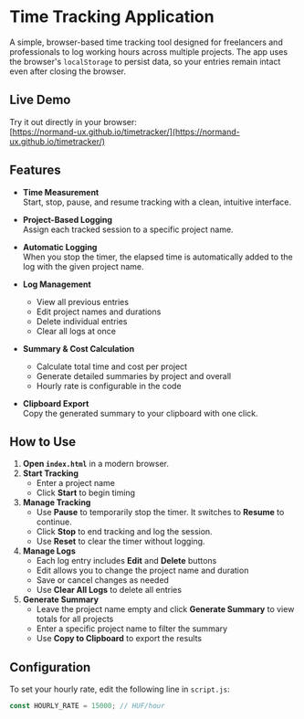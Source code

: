 # Time Tracking Application 

A simple, browser-based time tracking tool designed for freelancers and professionals to log working hours across multiple projects. The app uses the browser's `localStorage` to persist data, so your entries remain intact even after closing the browser.

## Live Demo

Try it out directly in your browser:  
[https://normand-ux.github.io/timetracker/](https://normand-ux.github.io/timetracker/)

## Features

- **Time Measurement**  
  Start, stop, pause, and resume tracking with a clean, intuitive interface.

- **Project-Based Logging**  
  Assign each tracked session to a specific project name.

- **Automatic Logging**  
  When you stop the timer, the elapsed time is automatically added to the log with the given project name.

- **Log Management**  
  - View all previous entries  
  - Edit project names and durations  
  - Delete individual entries  
  - Clear all logs at once

- **Summary & Cost Calculation**  
  - Calculate total time and cost per project  
  - Generate detailed summaries by project and overall  
  - Hourly rate is configurable in the code

- **Clipboard Export**  
  Copy the generated summary to your clipboard with one click.

## How to Use

1. **Open `index.html`** in a modern browser.
2. **Start Tracking**  
   - Enter a project name  
   - Click **Start** to begin timing
3. **Manage Tracking**  
   - Use **Pause** to temporarily stop the timer. It switches to **Resume** to continue.  
   - Click **Stop** to end tracking and log the session.  
   - Use **Reset** to clear the timer without logging.
4. **Manage Logs**  
   - Each log entry includes **Edit** and **Delete** buttons  
   - Edit allows you to change the project name and duration  
   - Save or cancel changes as needed  
   - Use **Clear All Logs** to delete all entries
5. **Generate Summary**  
   - Leave the project name empty and click **Generate Summary** to view totals for all projects  
   - Enter a specific project name to filter the summary  
   - Use **Copy to Clipboard** to export the results

## Configuration

To set your hourly rate, edit the following line in `script.js`:

```javascript
const HOURLY_RATE = 15000; // HUF/hour
